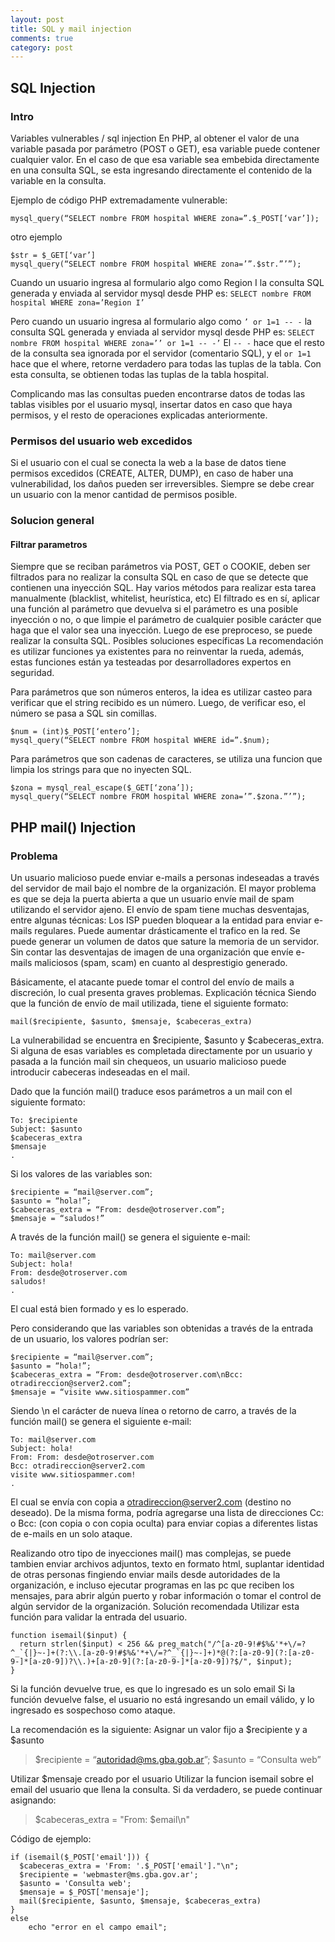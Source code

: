 ```yaml
---
layout: post
title: SQL y mail injection
comments: true
category: post
---
```


## SQL Injection

### Intro

Variables vulnerables / sql injection
En PHP, al obtener el valor de una variable pasada por parámetro (POST o GET), esa variable puede contener cualquier valor. En el caso de que esa variable sea embebida directamente en una consulta SQL, se esta ingresando directamente el contenido de la variable en la consulta.

Ejemplo de código PHP extremadamente vulnerable:

    mysql_query(“SELECT nombre FROM hospital WHERE zona=”.$_POST[‘var’]);

otro ejemplo

    $str = $_GET[‘var’]
    mysql_query(“SELECT nombre FROM hospital WHERE zona=’”.$str.”’”);

Cuando un usuario ingresa al formulario algo como Region I la consulta SQL generada y enviada al servidor mysql desde PHP es: `SELECT nombre FROM hospital WHERE zona=’Region I’`

Pero cuando un usuario ingresa al formulario algo como `’ or 1=1 -- -` la consulta SQL generada y enviada al servidor mysql desde PHP es: `SELECT nombre FROM hospital WHERE zona=’’ or 1=1 -- -’`
El `-- -` hace que el resto de la consulta sea ignorada por el servidor (comentario SQL), y el `or 1=1` hace que el where, retorne verdadero para todas las tuplas de la tabla. Con esta consulta, se obtienen todas las tuplas de la tabla hospital.

Complicando mas las consultas pueden encontrarse datos de todas las tablas visibles por el usuario mysql, insertar datos en caso que haya permisos, y el resto de operaciones explicadas anteriormente.

### Permisos del usuario web excedidos

Si el usuario con el cual se conecta la web a la base de datos tiene permisos excedidos (CREATE, ALTER, DUMP), en caso de haber una vulnerabilidad, los daños pueden ser irreversibles.
Siempre se debe crear un usuario con la menor cantidad de permisos posible.

### Solucion general

#### Filtrar parametros

Siempre que se reciban parámetros via POST, GET o COOKIE, deben ser filtrados para no realizar la consulta SQL en caso de que se detecte que contienen una inyección SQL.
Hay varios métodos para realizar esta tarea manualmente (blacklist, whitelist, heurística, etc)
El filtrado es en sí, aplicar una función al parámetro que devuelva si el parámetro es una posible inyección o no, o que limpie el parámetro de cualquier posible carácter que haga que el valor sea una inyección.
Luego de ese preproceso, se puede realizar la consulta SQL.
Posibles soluciones específicas
La recomendación es utilizar funciones ya existentes para no reinventar la rueda, además, estas funciones están ya testeadas por desarrolladores expertos en seguridad.

Para parámetros que son números enteros, la idea es utilizar casteo para verificar que el string recibido es un número. Luego, de verificar eso, el número se pasa a SQL sin comillas.

    $num = (int)$_POST[‘entero’];
    mysql_query(“SELECT nombre FROM hospital WHERE id=”.$num);

Para parámetros que son cadenas de caracteres, se utiliza una funcion que limpia los strings para que no inyecten SQL.

    $zona = mysql_real_escape($_GET[‘zona’]);
    mysql_query(“SELECT nombre FROM hospital WHERE zona=’”.$zona.”’”);

## PHP mail() Injection

### Problema

Un usuario malicioso puede enviar e-mails a personas indeseadas a través del servidor de mail bajo el nombre de la organización.
El mayor problema es que se deja la puerta abierta a que un usuario envíe mail de spam utilizando el servidor ajeno.
El envío de spam tiene muchas desventajas, entre algunas técnicas:
Los ISP pueden bloquear a la entidad para enviar e-mails regulares.
Puede aumentar drásticamente el trafico en la red.
Se puede generar un volumen de datos que sature la memoria de un servidor.
Sin contar las desventajas de imagen de una organización que envíe e-mails maliciosos (spam, scam) en cuanto al desprestigio generado.

Básicamente, el atacante puede tomar el control del envío de mails a discreción, lo cual presenta graves problemas.
Explicación técnica
Siendo que la función de envío de mail utilizada, tiene el siguiente formato:

    mail($recipiente, $asunto, $mensaje, $cabeceras_extra)

La vulnerabilidad se encuentra en $recipiente, $asunto y $cabeceras_extra. Si alguna de esas variables es completada directamente por un usuario y pasada a la función mail sin chequeos, un usuario malicioso puede introducir cabeceras indeseadas en el mail.

Dado que la función mail() traduce esos parámetros a un mail con el siguiente formato:

    To: $recipiente
    Subject: $asunto
    $cabeceras_extra
    $mensaje
    .
 
Si los valores de las variables son:

    $recipiente = “mail@server.com”;
    $asunto = “hola!”;
    $cabeceras_extra = “From: desde@otroserver.com”;
    $mensaje = “saludos!”

A través de la función mail() se genera el siguiente e-mail:

    To: mail@server.com
    Subject: hola!
    From: desde@otroserver.com
    saludos!
    .

El cual está bien formado y es lo esperado.

Pero considerando que las variables son obtenidas a través de la entrada de un usuario, los valores podrían ser:

    $recipiente = “mail@server.com”;
    $asunto = “hola!”;
    $cabeceras_extra = “From: desde@otroserver.com\nBcc: otradireccion@server2.com”;
    $mensaje = “visite www.sitiospammer.com”

Siendo \n el carácter de nueva línea o retorno de carro, a través de la función mail() se genera el siguiente e-mail:

    To: mail@server.com
    Subject: hola!
    From: From: desde@otroserver.com
    Bcc: otradireccion@server2.com
    visite www.sitiospammer.com!
    .

El cual se envía con copia a otradireccion@server2.com (destino no deseado). De la misma forma, podría agregarse una lista de direcciones Cc: o Bcc: (con copia o con copia oculta) para enviar copias a diferentes listas de e-mails en un solo ataque.

Realizando otro tipo de inyecciones mail() mas complejas, se puede tambien enviar archivos adjuntos, texto en formato html, suplantar identidad de otras personas fingiendo enviar mails desde autoridades de la organización, e incluso ejecutar programas en las pc que reciben los mensajes, para abrir algún puerto y robar información o tomar el control de algún servidor de la organización.
Solución recomendada
Utilizar esta función para validar la entrada del usuario. 

    function isemail($input) {
      return strlen($input) < 256 && preg_match("/^[a-z0-9!#$%&'*+\/=?^_`{|}~-]+(?:\\.[a-z0-9!#$%&'*+\/=?^_`{|}~-]+)*@(?:[a-z0-9](?:[a-z0-9-]*[a-z0-9])?\\.)+[a-z0-9](?:[a-z0-9-]*[a-z0-9])?$/", $input);
    }

Si la función devuelve true, es que lo ingresado es un solo email
Si la función devuelve false, el usuario no está ingresando un email válido, y lo ingresado es sospechoso como ataque.

La recomendación es la siguiente:
Asignar un valor fijo a $recipiente y a $asunto

> $recipiente = “autoridad@ms.gba.gob.ar”;
> $asunto = “Consulta web”

Utilizar $mensaje creado por el usuario
Utilizar la funcion isemail sobre el email del usuario que llena la consulta. Si da verdadero, se puede continuar asignando:

> $cabeceras_extra = "From: $email\n"

Código de ejemplo:

    if (isemail($_POST['email'])) {
      $cabeceras_extra = 'From: '.$_POST['email']."\n";
      $recipiente = 'webmaster@ms.gba.gov.ar';
      $asunto = 'Consulta web';
      $mensaje = $_POST['mensaje'];
      mail($recipiente, $asunto, $mensaje, $cabeceras_extra)
    }
    else
    	echo "error en el campo email";
